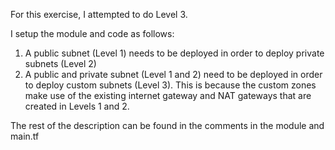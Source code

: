 For this exercise, I attempted to do Level 3.

I setup the module and code as follows:
1. A public subnet (Level 1) needs to be deployed in order to deploy private subnets (Level 2)
2. A public and private subnet (Level 1 and 2) need to be deployed in order to deploy custom subnets (Level 3). This is because the custom zones make use of the existing internet gateway and NAT gateways that are created in Levels 1 and 2.

The rest of the description can be found in the comments in the module and main.tf